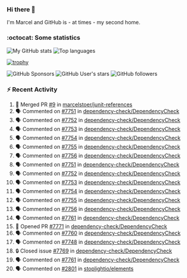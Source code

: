 ### Hi there 👋

I'm Marcel and GitHub is - at times - my second home.

<!--
**marcelstoer/marcelstoer** is a ✨ _special_ ✨ repository because its `README.md` (this file) appears on your GitHub profile.

Here are some ideas to get you started:

- 🔭 I’m currently working on ...
- 🌱 I’m currently learning ...
- 👯 I’m looking to collaborate on ...
- 🤔 I’m looking for help with ...
- 💬 Ask me about ...
- 📫 How to reach me: ...
- 😄 Pronouns: ...
- ⚡ Fun fact: ...
-->

### :octocat: Some statistics

<!-- https://github.com/anuraghazra/github-readme-stats -->

![My GitHub stats](https://github-readme-stats.vercel.app/api?username=marcelstoer&count_private=true&show_icons=true&hide_title=true)
![Top languages](https://github-readme-stats.vercel.app/api/top-langs/?username=marcelstoer&layout=compact&count_private=true&show_icons=true&hide_title=true&langs_count=10)

[![trophy](https://github-profile-trophy.vercel.app/?username=marcelstoer)](https://github.com/marcelstoer)

![GitHub Sponsors](https://img.shields.io/github/sponsors/marcelstoer?style=social)
![GitHub User's stars](https://img.shields.io/github/stars/marcelstoer?style=social)
![GitHub followers](https://img.shields.io/github/followers/marcelstoer?style=social)

### :zap: Recent Activity

<!--START_SECTION:activity-->
1. 🎉 Merged PR [#9](https://github.com/marcelstoer/junit-references/pull/9) in [marcelstoer/junit-references](https://github.com/marcelstoer/junit-references)
2. 🗣 Commented on [#7751](https://github.com/dependency-check/DependencyCheck/issues/7751#issuecomment-3009943112) in [dependency-check/DependencyCheck](https://github.com/dependency-check/DependencyCheck)
3. 🗣 Commented on [#7752](https://github.com/dependency-check/DependencyCheck/issues/7752#issuecomment-3009942057) in [dependency-check/DependencyCheck](https://github.com/dependency-check/DependencyCheck)
4. 🗣 Commented on [#7753](https://github.com/dependency-check/DependencyCheck/issues/7753#issuecomment-3009941702) in [dependency-check/DependencyCheck](https://github.com/dependency-check/DependencyCheck)
5. 🗣 Commented on [#7754](https://github.com/dependency-check/DependencyCheck/issues/7754#issuecomment-3009941230) in [dependency-check/DependencyCheck](https://github.com/dependency-check/DependencyCheck)
6. 🗣 Commented on [#7755](https://github.com/dependency-check/DependencyCheck/issues/7755#issuecomment-3009940170) in [dependency-check/DependencyCheck](https://github.com/dependency-check/DependencyCheck)
7. 🗣 Commented on [#7756](https://github.com/dependency-check/DependencyCheck/issues/7756#issuecomment-3009939047) in [dependency-check/DependencyCheck](https://github.com/dependency-check/DependencyCheck)
8. 🗣 Commented on [#7751](https://github.com/dependency-check/DependencyCheck/issues/7751#issuecomment-3009921919) in [dependency-check/DependencyCheck](https://github.com/dependency-check/DependencyCheck)
9. 🗣 Commented on [#7752](https://github.com/dependency-check/DependencyCheck/issues/7752#issuecomment-3009921575) in [dependency-check/DependencyCheck](https://github.com/dependency-check/DependencyCheck)
10. 🗣 Commented on [#7753](https://github.com/dependency-check/DependencyCheck/issues/7753#issuecomment-3009919913) in [dependency-check/DependencyCheck](https://github.com/dependency-check/DependencyCheck)
11. 🗣 Commented on [#7754](https://github.com/dependency-check/DependencyCheck/issues/7754#issuecomment-3009919580) in [dependency-check/DependencyCheck](https://github.com/dependency-check/DependencyCheck)
12. 🗣 Commented on [#7755](https://github.com/dependency-check/DependencyCheck/issues/7755#issuecomment-3009918896) in [dependency-check/DependencyCheck](https://github.com/dependency-check/DependencyCheck)
13. 🗣 Commented on [#7756](https://github.com/dependency-check/DependencyCheck/issues/7756#issuecomment-3009918019) in [dependency-check/DependencyCheck](https://github.com/dependency-check/DependencyCheck)
14. 🗣 Commented on [#7761](https://github.com/dependency-check/DependencyCheck/issues/7761#issuecomment-3009833191) in [dependency-check/DependencyCheck](https://github.com/dependency-check/DependencyCheck)
15. 💪 Opened PR [#7771](https://github.com/dependency-check/DependencyCheck/pull/7771) in [dependency-check/DependencyCheck](https://github.com/dependency-check/DependencyCheck)
16. 🗣 Commented on [#7760](https://github.com/dependency-check/DependencyCheck/issues/7760#issuecomment-3009690109) in [dependency-check/DependencyCheck](https://github.com/dependency-check/DependencyCheck)
17. 🗣 Commented on [#7748](https://github.com/dependency-check/DependencyCheck/issues/7748#issuecomment-3009657561) in [dependency-check/DependencyCheck](https://github.com/dependency-check/DependencyCheck)
18. 🔒 Closed issue [#7769](https://github.com/dependency-check/DependencyCheck/issues/7769) in [dependency-check/DependencyCheck](https://github.com/dependency-check/DependencyCheck)
19. 🗣 Commented on [#7761](https://github.com/dependency-check/DependencyCheck/issues/7761#issuecomment-3009640816) in [dependency-check/DependencyCheck](https://github.com/dependency-check/DependencyCheck)
20. 🗣 Commented on [#2801](https://github.com/stoplightio/elements/pull/2801#issuecomment-3000685906) in [stoplightio/elements](https://github.com/stoplightio/elements)
<!--END_SECTION:activity-->

